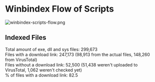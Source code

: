 # Winbindex Flow of Scripts

![winbindex-scripts-flow.png](winbindex-scripts-flow.png)

## Indexed Files

<!--FileStats-->
Total amount of exe, dll and sys files: 299,673  
Files with a download link: 247,173 (98,913 from the actual files, 148,260 from VirusTotal)  
Files without a download link: 52,500 (51,438 weren't uploaded to VirusTotal, 1,062 weren't checked yet)  
% of files with a download link: 82.5  
<!--/FileStats-->
